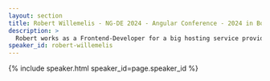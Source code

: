 ```yaml
---
layout: section
title: Robert Willemelis - NG-DE 2024 - Angular Conference - 2024 in Bonn
description: >
  Robert works as a Frontend-Developer for a big hosting service provider in Berlin. He is a core team member of ngGirls and passionate about Angular and about the software craftsmanship pattern. He likes to make people happy by being creative, producing new ideas, and bringing people together. Robert loves to travel around and attend conferences to get new inspiration for his daily work and for self-improvement.
speaker_id: robert-willemelis
---
```


{% include speaker.html speaker_id=page.speaker_id %}
